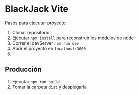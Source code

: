 # BlackJack Vite

Pasos para ejecutar proyecto:

1. Clonar repositorio
2. Ejecutar ```npm install``` para reconstruir los módulos de node
3. Correr el devServer ```npm run dev```
4. Abrir el proyecto en ```localhost:3000```
5. 

## Producción

1. Ejecutar ```npm run build```
2. Tomar la carpeta ```dist``` y desplegarla